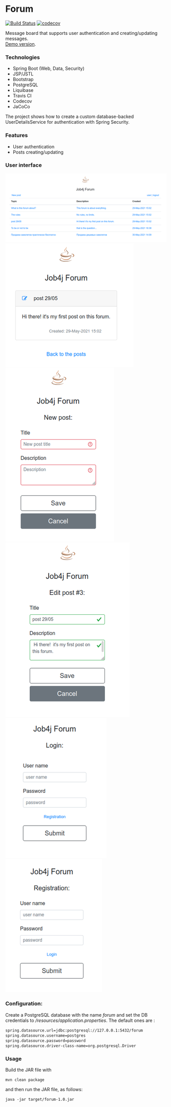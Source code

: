 # Forum
[![Build Status](https://travis-ci.com/amasterenko/job4j_forum.svg?branch=master)](https://travis-ci.com/amasterenko/job4j_forum)
[![codecov](https://codecov.io/gh/amasterenko/job4j_forum/branch/master/graph/badge.svg?token=H35M5WCTZQ)](https://codecov.io/gh/amasterenko/job4j_forum)  

Message board that supports user authentication and creating/updating messages.  
[Demo version](https://dry-peak-39975.herokuapp.com).

### Technologies
- Spring Boot (Web, Data, Security)   
- JSP/JSTL  
- Bootstrap  
- PostgreSQL  
- Liquibase  
- Travis CI  
- Codecov 
- JaCoCo

The project shows how to create a custom database-backed UserDetailsService for authentication with Spring Security.  

### Features  
 
- User authentication  
- Posts creating/updating   
 
### User interface  

![registartion](img/forum_main.png)  
![registartion](img/forum_post.png)  
![registartion](img/forum_new_post.png)    
![registartion](img/forum_post_edit.png)  
![log in](img/forum_login.png)    
![registartion](img/forum_registration.png)   

### Configuration:
Create a PostgreSQL database with the name _forum_ and set the DB credentials to _/resources/application.properties_.
The default ones are :
```
spring.datasource.url=jdbc:postgresql://127.0.0.1:5432/forum
spring.datasource.username=postgres
spring.datasource.password=password
spring.datasource.driver-class-name=org.postgresql.Driver
```

### Usage
Build the JAR file with
```
mvn clean package
```
and then run the JAR file, as follows:
```
java -jar target/forum-1.0.jar  
```
